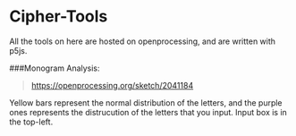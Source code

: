 # Cipher-Tools

All the tools on here are hosted on openprocessing, and are written with p5js.

###Monogram Analysis:
> https://openprocessing.org/sketch/2041184

Yellow bars represent the normal distribution of the letters, and the purple ones represents the distrucution of the letters that you input. Input box is in the top-left.
